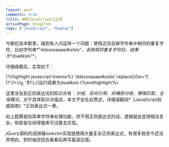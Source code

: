 ```yaml
---
layout: post
comments: true
title: 神奇JavaScript之正则
activePage: blogItem
tags: ["JavaScript", "RegExp"]
---
```


今朝在技术群里，碰到有人问这样一个问题：使用正则去掉字符串中相邻的重复字符，比如字符串*"ddssssaaaadkslsls"*，去除相邻重复字符后，结果为*"dsadksls"*。

仔细琢磨后，实现如下：

{%highlight javascript linenos%}
'ddssssaaaadkslsls'.replace(/(\w+?)(?:\1+)/g, '$1');//运行结果为dsadksls
{%endhighlight%}
<!--more-->

这里涉及到正则表达式的知识点有：*分组*、*反向引用*、*非捕获分组*、*懒惰匹配*、*全局模式*。对于具体知识点描述，本文不会在此赘述，详细请翻阅*《JavaScript权威指南》*正则表达式一章。

如上题算是较简单字符串处理功能，但不用正则表达式的话，逻辑就会变得相当复杂，倘若各位闲得蛋疼可试着去实现。

*jQuery*源码的选择器*selector*实现就使用大量复杂正则表达式，有很多我至今还没弄明白，到时抽空回去看看后再写篇读后感。


